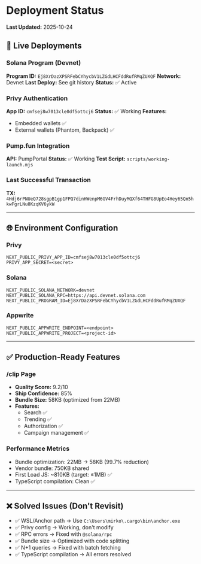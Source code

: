 # Deployment Status

**Last Updated:** 2025-10-24

## 🚀 Live Deployments

### Solana Program (Devnet)
**Program ID:** `Ej8XrDazXPSRFebCYhycbV1LZGdLHCFddRufRMqZUXQF`
**Network:** Devnet
**Last Deploy:** See git history
**Status:** ✅ Active

### Privy Authentication
**App ID:** `cmfsej8w7013cle0df5ottcj6`
**Status:** ✅ Working
**Features:**
- Embedded wallets ✅
- External wallets (Phantom, Backpack) ✅

### Pump.fun Integration
**API:** PumpPortal
**Status:** ✅ Working
**Test Script:** `scripts/working-launch.mjs`

### Last Successful Transaction
**TX:** `4Hdj6rPNUeQ728sgpB1gp1FPQ7dinHWenpM6GV4FrhDuyMQXf64THFG8UpEo4Hey65Qn5hkwFgrLNu8KzqKV6ykW`

---

## 🌐 Environment Configuration

### Privy
```env
NEXT_PUBLIC_PRIVY_APP_ID=cmfsej8w7013cle0df5ottcj6
PRIVY_APP_SECRET=<secret>
```

### Solana
```env
NEXT_PUBLIC_SOLANA_NETWORK=devnet
NEXT_PUBLIC_SOLANA_RPC=https://api.devnet.solana.com
NEXT_PUBLIC_PROGRAM_ID=Ej8XrDazXPSRFebCYhycbV1LZGdLHCFddRufRMqZUXQF
```

### Appwrite
```env
NEXT_PUBLIC_APPWRITE_ENDPOINT=<endpoint>
NEXT_PUBLIC_APPWRITE_PROJECT=<project-id>
```

---

## ✅ Production-Ready Features

### /clip Page
- **Quality Score:** 9.2/10
- **Ship Confidence:** 85%
- **Bundle Size:** 58KB (optimized from 22MB)
- **Features:**
  - Search ✅
  - Trending ✅
  - Authorization ✅
  - Campaign management ✅

### Performance Metrics
- Bundle optimization: 22MB → 58KB (99.7% reduction)
- Vendor bundle: 750KB shared
- First Load JS: ~810KB (target: ≤1MB) ✅
- TypeScript compilation: Clean ✅

---

## ❌ Solved Issues (Don't Revisit)

- ✅ WSL/Anchor path → Use `C:\Users\mirko\.cargo\bin\anchor.exe`
- ✅ Privy config → Working, don't modify
- ✅ RPC errors → Fixed with `@solana/rpc`
- ✅ Bundle size → Optimized with code splitting
- ✅ N+1 queries → Fixed with batch fetching
- ✅ TypeScript compilation → All errors resolved

